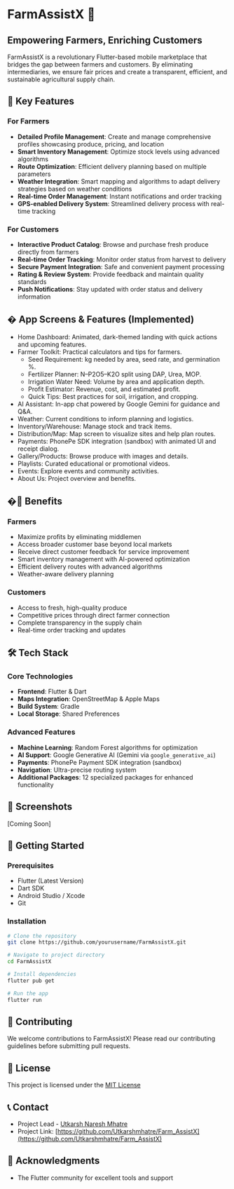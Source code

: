 # FarmAssistX 🌾

## Empowering Farmers, Enriching Customers

FarmAssistX is a revolutionary Flutter-based mobile marketplace that bridges the gap between farmers and customers. By eliminating intermediaries, we ensure fair prices and create a transparent, efficient, and sustainable agricultural supply chain.

## 🌟 Key Features

### For Farmers
- **Detailed Profile Management**: Create and manage comprehensive profiles showcasing produce, pricing, and location
- **Smart Inventory Management**: Optimize stock levels using advanced algorithms
- **Route Optimization**: Efficient delivery planning based on multiple parameters
- **Weather Integration**: Smart mapping and algorithms to adapt delivery strategies based on weather conditions
- **Real-time Order Management**: Instant notifications and order tracking
- **GPS-enabled Delivery System**: Streamlined delivery process with real-time tracking

### For Customers
- **Interactive Product Catalog**: Browse and purchase fresh produce directly from farmers
- **Real-time Order Tracking**: Monitor order status from harvest to delivery
- **Secure Payment Integration**: Safe and convenient payment processing
- **Rating & Review System**: Provide feedback and maintain quality standards
- **Push Notifications**: Stay updated with order status and delivery information

## � App Screens & Features (Implemented)

- Home Dashboard: Animated, dark-themed landing with quick actions and upcoming features.
- Farmer Toolkit: Practical calculators and tips for farmers.
	- Seed Requirement: kg needed by area, seed rate, and germination %.
	- Fertilizer Planner: N–P2O5–K2O split using DAP, Urea, MOP.
	- Irrigation Water Need: Volume by area and application depth.
	- Profit Estimator: Revenue, cost, and estimated profit.
	- Quick Tips: Best practices for soil, irrigation, and cropping.
- AI Assistant: In-app chat powered by Google Gemini for guidance and Q&A.
- Weather: Current conditions to inform planning and logistics.
- Inventory/Warehouse: Manage stock and track items.
- Distribution/Map: Map screen to visualize sites and help plan routes.
- Payments: PhonePe SDK integration (sandbox) with animated UI and receipt dialog.
- Gallery/Products: Browse produce with images and details.
- Playlists: Curated educational or promotional videos.
- Events: Explore events and community activities.
- About Us: Project overview and benefits.

## �💪 Benefits

### Farmers
- Maximize profits by eliminating middlemen
- Access broader customer base beyond local markets
- Receive direct customer feedback for service improvement
- Smart inventory management with AI-powered optimization
- Efficient delivery routes with advanced algorithms
- Weather-aware delivery planning

### Customers
- Access to fresh, high-quality produce
- Competitive prices through direct farmer connection
- Complete transparency in the supply chain
- Real-time order tracking and updates

## 🛠️ Tech Stack

### Core Technologies
- **Frontend**: Flutter & Dart
- **Maps Integration**: OpenStreetMap & Apple Maps
- **Build System**: Gradle
- **Local Storage**: Shared Preferences

### Advanced Features
- **Machine Learning**: Random Forest algorithms for optimization
- **AI Support**: Google Generative AI (Gemini via `google_generative_ai`)
- **Payments**: PhonePe Payment SDK integration (sandbox)
- **Navigation**: Ultra-precise routing system
- **Additional Packages**: 12 specialized packages for enhanced functionality

## 📱 Screenshots
[Coming Soon]

## 🚀 Getting Started

### Prerequisites
- Flutter (Latest Version)
- Dart SDK
- Android Studio / Xcode
- Git

### Installation
```bash
# Clone the repository
git clone https://github.com/yourusername/FarmAssistX.git

# Navigate to project directory
cd FarmAssistX

# Install dependencies
flutter pub get

# Run the app
flutter run
```

## 🤝 Contributing
We welcome contributions to FarmAssistX! Please read our contributing guidelines before submitting pull requests.

## 📄 License
This project is licensed under the [MIT License](LICENSE)

## 📞 Contact
- Project Lead - [Utkarsh Naresh Mhatre](mailto:utkarshmhatre434@gmail.com)
- Project Link: [https://github.com/Utkarshmhatre/Farm_AssistX](https://github.com/Utkarshmhatre/Farm_AssistX)

## 🙏 Acknowledgments

- The Flutter community for excellent tools and support
